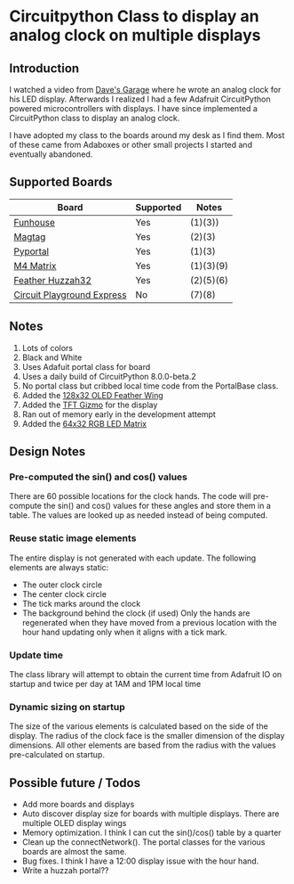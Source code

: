 # Circuitpython Class to display an analog clock on multiple displays

## Introduction

I watched a video from [Dave's Garage](https://www.youtube.com/watch?v=yIpdBVu9xv8) where he wrote an analog clock for his LED display. Afterwards I realized I had a few Adafruit CircuitPython powered microcontrollers with displays. I have since implemented a CircuitPython class to display an analog clock. 

I have adopted my class to the boards around my desk as I find them. Most of these came from Adaboxes or other small projects I started and eventually abandoned.

## Supported Boards
| Board | Supported | Notes|
|----------|--------|--------
| [Funhouse](https://www.adafruit.com/product/4985) | Yes    | (1)(3)) |
| [Magtag](https://www.adafruit.com/product/4800)   | Yes    | (2)(3) |
| [Pyportal](https://www.adafruit.com/product/4116) | Yes    | (1)(3) |
| [M4 Matrix](https://www.adafruit.com/product/4745) | Yes   | (1)(3)(9) |
| [Feather Huzzah32](https://www.adafruit.com/product/3405)| Yes | (2)(5)(6) |
| [Circuit Playground Express](https://www.adafruit.com/product/3333) | No | (7)(8) |

## Notes
1) Lots of colors
2) Black and White
3) Uses Adafuit portal class for board
4) Uses a daily build of CircuitPython 8.0.0-beta.2
5) No portal class but cribbed local time code from the PortalBase class. 
6) Added the [128x32 OLED Feather Wing](https://www.adafruit.com/product/2900)
7) Added the [TFT Gizmo](https://www.adafruit.com/product/4367) for the display
8) Ran out of memory early in the development attempt
9) Added the [64x32 RGB LED Matrix](https://www.adafruit.com/product/2278)


## Design Notes

### Pre-computed the sin() and cos() values
There are 60 possible locations for the clock hands. The code will pre-compute the sin() and cos() values for these angles and store them in a table. The values are looked up as needed instead of being computed. 

### Reuse static image elements
The entire display is not generated with each update. 
The following elements are always static:
- The outer clock circle
- The center clock circle
- The tick marks around the clock
- The background behind the clock (if used)
Only the hands are regenerated when they have moved from a previous location with the hour hand updating only when it aligns with a tick mark.

### Update time
The class library will attempt to obtain the current time from Adafruit IO on startup and twice per day at 1AM and 1PM local time

### Dynamic sizing on startup
The size of the various elements is calculated based on the side of the display. The radius of the clock face is the smaller dimension of the display dimensions. All other elements are based from the radius with the values pre-calculated on startup. 

## Possible future / Todos
- Add more boards and displays
- Auto discover display size for boards with multiple displays. There are multiple OLED display wings
- Memory optimization. I think I can cut the sin()/cos() table by a quarter
- Clean up the connectNetwork(). The portal classes for the various boards are almost the same.
- Bug fixes. I think I have a 12:00 display issue with the hour hand. 
- Write a huzzah portal??
